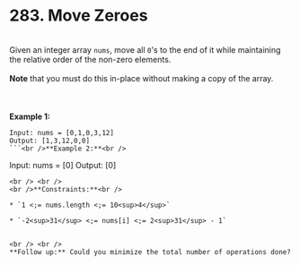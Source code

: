 # 283. Move Zeroes

<br />Given an integer array `nums`, move all `0`'s to the end of it while maintaining the relative order of the non-zero elements.<br />
<br />**Note** that you must do this in-place without making a copy of the array.<br />
<br /> <br />
<br />**Example 1:**<br />
```
Input: nums = [0,1,0,3,12]
Output: [1,3,12,0,0]
```<br />**Example 2:**<br />
```
Input: nums = [0]
Output: [0]
```
<br /> <br />
<br />**Constraints:**<br />

* `1 <;= nums.length <;= 10<sup>4</sup>`

* `-2<sup>31</sup> <;= nums[i] <;= 2<sup>31</sup> - 1`


<br /> <br />
**Follow up:** Could you minimize the total number of operations done?